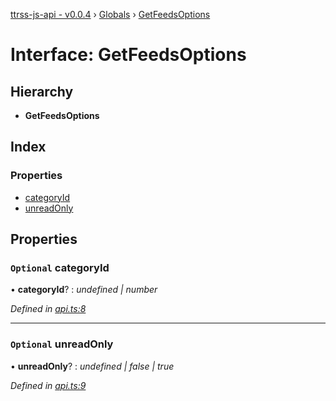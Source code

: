 [ttrss-js-api - v0.0.4](../README.md) › [Globals](../globals.md) › [GetFeedsOptions](getfeedsoptions.md)

# Interface: GetFeedsOptions

## Hierarchy

* **GetFeedsOptions**

## Index

### Properties

* [categoryId](getfeedsoptions.md#optional-categoryid)
* [unreadOnly](getfeedsoptions.md#optional-unreadonly)

## Properties

### `Optional` categoryId

• **categoryId**? : *undefined | number*

*Defined in [api.ts:8](https://github.com/fchristl/ttrss-js-api/blob/2ed851a/src/api.ts#L8)*

___

### `Optional` unreadOnly

• **unreadOnly**? : *undefined | false | true*

*Defined in [api.ts:9](https://github.com/fchristl/ttrss-js-api/blob/2ed851a/src/api.ts#L9)*
